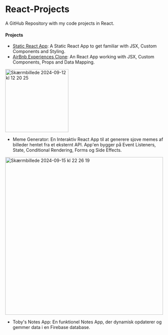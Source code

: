 # React-Projects
 A GitHub Repository with my code projects in React. 

#### **Projects**
* [Static React App](https://static-react-app-project1.netlify.app/): A Static React App to get familiar with JSX, Custom Components and Styling.
* [AirBnb Experiences Clone](https://66e738be964c3940dc6832ea--classy-chebakia-9284e7.netlify.app/): An React App working with JSX, Custom Components, Props and Data Mapping.
<img width="200" alt="Skærmbillede 2024-09-12 kl  12 20 25" src="https://github.com/user-attachments/assets/d9f30e06-8788-4d47-a714-4403ead2e79f">

* Meme Generator: En Interaktiv React App til at generere sjove memes af billeder hentet fra et eksternt API. App'en bygger på Event Listeners, State, Conditional Rendering, Forms og Side Effects.
<img width="500" alt="Skærmbillede 2024-09-15 kl  22 26 19" src="https://github.com/user-attachments/assets/a511d8ac-8d81-44a5-b5bf-c69f771aed01">

* Toby's Notes App: En funktionel Notes App, der dynamisk opdaterer og gemmer data i en Firebase database. 
